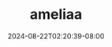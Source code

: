 --- 
title: "ameliaa"
description: "download  video bokep ameliaa instagram video full new"
date: 2024-08-22T02:20:39-08:00
file_code: "dmxfchqhzced"
draft: false
cover: "gdw4r7kk8bhchkru.jpg"
tags: ["ameliaa", "bokep-indo", "bokep-viral", "bokep-ig"]
length: 792
fld_id: "1483133"
foldername: "Ameliaa"
categories: ["Ameliaa"]
views: 1
---